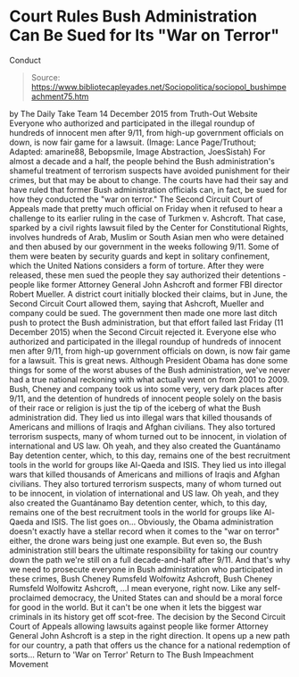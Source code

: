 # Court Rules Bush Administration Can Be Sued for Its "War on Terror" 
Conduct

> Source: https://www.bibliotecapleyades.net/Sociopolitica/sociopol_bushimpeachment75.htm

by The Daily Take Team 14 December 2015 from Truth-Out Website
Everyone who authorized and participated in the illegal roundup
of hundreds of innocent men after 9/11, from high-up government officials on down,
is now fair game for a lawsuit.
(Image: Lance Page/Truthout;
Adapted: amarine88, Bebopsmile,
Image Abstraction, JoesSistah)
For almost a decade and a half, the people behind the Bush administration's shameful treatment of terrorism suspects have avoided punishment for their crimes, but that may be about to change. The courts have had their say and have ruled that former Bush administration officials can, in fact, be sued for how they conducted the "war on terror." The Second Circuit Court of Appeals made that pretty much official on Friday when it refused to hear a challenge to its earlier ruling in the case of Turkmen v. Ashcroft. That case, sparked by a civil rights lawsuit filed by the Center for Constitutional Rights, involves hundreds of Arab, Muslim or South Asian men who were detained and then abused by our government in the weeks following 9/11. Some of them were beaten by security guards and kept in solitary confinement, which the United Nations considers a form of torture.
After they were released, these men sued the people they say authorized their detentions - people like former Attorney General John Ashcroft and former FBI director Robert Mueller. A district court initially blocked their claims, but in June, the Second Circuit Court allowed them, saying that Ashcroft, Mueller and company could be sued. The government then made one more last ditch push to protect the Bush administration, but that effort failed last Friday (11 December 2015) when the Second Circuit rejected it. Everyone else who authorized and participated in the illegal roundup of hundreds of innocent men after 9/11, from high-up government officials on down, is now fair game for a lawsuit. This is great news. Although President Obama has done some things for some of the worst abuses of the Bush administration, we've never had a true national reckoning with what actually went on from 2001 to 2009. Bush, Cheney and company took us into some very, very dark places after 9/11, and the detention of hundreds of innocent people solely on the basis of their race or religion is just the tip of the iceberg of what the Bush administration did.
They lied us into illegal wars that killed thousands of Americans and millions of Iraqis and Afghan civilians. They also tortured terrorism suspects, many of whom turned out to be innocent, in violation of international and US law. Oh yeah, and they also created the Guantánamo Bay detention center, which, to this day, remains one of the best recruitment tools in the world for groups like Al-Qaeda and ISIS.
They lied us into illegal wars that killed thousands of Americans and millions of Iraqis and Afghan civilians.
They also tortured terrorism suspects, many of whom turned out to be innocent, in violation of international and US law.
Oh yeah, and they also created the Guantánamo Bay detention center, which, to this day, remains one of the best recruitment tools in the world for groups like Al-Qaeda and ISIS.
The list goes on... Obviously, the Obama administration doesn't exactly have a stellar record when it comes to the "war on terror" either, the drone wars being just one example. But even so, the Bush administration still bears the ultimate responsibility for taking our country down the path we're still on a full decade-and-half after 9/11.
And that's why we need to prosecute everyone in Bush administration who participated in these crimes,
Bush Cheney Rumsfeld Wolfowitz Ashcroft,
Bush
Cheney
Rumsfeld
Wolfowitz
Ashcroft,
...I mean everyone, right now. Like any self-proclaimed democracy, the United States can and should be a moral force for good in the world. But it can't be one when it lets the biggest war criminals in its history get off scot-free.
The decision by the Second Circuit Court of Appeals allowing lawsuits against people like former Attorney General John Ashcroft is a step in the right direction.
It opens up a new path for our country, a path that offers us the chance for a national redemption of sorts...
Return to 'War on Terror'
Return to The Bush Impeachment Movement
